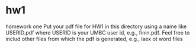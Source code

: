 # hw1
homework one
Put your pdf file for HW1 in this directory using a name like USERID.pdf where USERID is your UMBC user id, e.g., finin.pdf.  Feel free to includ other files from which the pdf is generated, e.g., laex ot word files 
